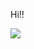 Hi!!

[<img src="https://ionutlacatuszitec.visualstudio.com/_apis/public/build/definitions/905f5e24-2726-4903-a066-70a41b1af501/1/badge"/>](https://ionutlacatuszitec.visualstudio.com/MyFirstProject/_build/index?definitionId=1)
